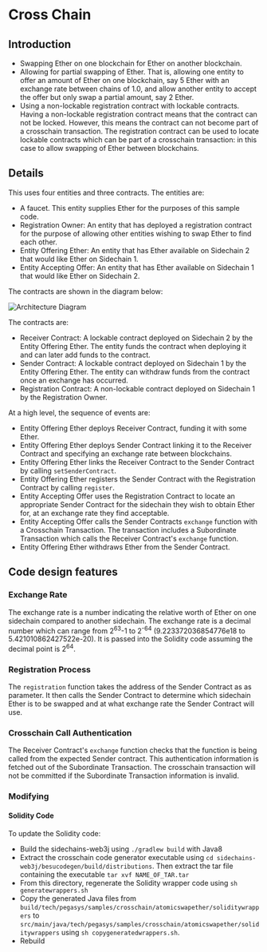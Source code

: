 # Cross Chain 

## Introduction


- Swapping Ether on one blockchain for Ether on another blockchain.
- Allowing for partial swapping of Ether. That is, allowing one entity to offer an
  amount of Ether on one blockchain, say 5 Ether with an exchange rate between chains of
  1.0, and allow another entity to accept the offer but only swap a partial amount,
  say 2 Ether.
- Using a non-lockable registration contract with lockable contracts. Having a non-lockable
  registration contract means that the contract can not be locked. However, this means the
  contract can not become part of a crosschain transaction. The registration contract can
  be used to locate lockable contracts which can be part of a crosschain transaction: in
  this case to allow swapping of Ether between blockchains.

## Details

This uses four entities and three contracts. The entities are:

- A faucet. This entity supplies Ether for the purposes of this sample code.
- Registration Owner: An entity that has deployed a registration contract for the purpose
  of allowing other entities wishing to swap Ether to find each other.
- Entity Offering Ether: An entity that has Ether available on Sidechain 2 that
  would like Ether on Sidechain 1.
- Entity Accepting Offer: An entity that has Ether available on Sidechain 1 that
  would like Ether on Sidechain 2.

The contracts are shown in the diagram below:

![Architecture Diagram](architecture.png)

The contracts are:

- Receiver Contract: A lockable contract deployed on Sidechain 2 by the Entity Offering Ether.
  The entity funds the contract when deploying it and can later add funds to the contract.
- Sender Contract: A lockable contract deployed on Sidechain 1 by the Entity Offering Ether.
  The entity can withdraw funds from the contract once an exchange has occurred.
- Registration Contract: A non-lockable contract deployed on Sidechain 1 by the Registration Owner.

At a high level, the sequence of events are:

- Entity Offering Ether deploys Receiver Contract, funding it with some Ether.
- Entity Offering Ether deploys Sender Contract linking it to the Receiver Contract and specifying an
  exchange rate between blockchains.
- Entity Offering Ether links the Receiver Contract to the Sender Contract by calling `setSenderContract`.
- Entity Offering Ether registers the Sender Contract with the Registration Contract by calling `register`.
- Entity Accepting Offer uses the Registration Contract to locate an appropriate Sender
  Contract for the sidechain they wish to obtain Ether for, at an exchange rate they find acceptable.
- Entity Accepting Offer calls the Sender Contracts `exchange` function with a Crosschain Transaction.
  The transaction includes a Subordinate Transaction which calls the Receiver Contract's `exchange`
  function.
- Entity Offering Ether withdraws Ether from the Sender Contract.

## Code design features

### Exchange Rate

The exchange rate is a number indicating the relative worth of Ether on one sidechain compared
to another sidechain. The exchange rate is a decimal number which can range from 2<sup>63</sup>-1 to 2<sup>-64</sup>
(9.223372036854776e18 to 5.421010862427522e-20). It is passed into the Solidity code assuming
the decimal point is 2<sup>64</sup>.

### Registration Process

The `registration` function takes the address of the Sender Contract as as parameter. It
then calls the Sender Contract to determine which sidechain Ether is to be swapped and at
what exchange rate the Sender Contract will use.

### Crosschain Call Authentication

The Receiver Contract's `exchange` function checks that the function is being called from
the expected Sender contract. This authentication information is fetched out of the Subordinate
Transaction. The crosschain transaction will not be committed if the Subordinate Transaction
information is invalid.

### Modifying

#### Solidity Code

To update the Solidity code:

- Build the sidechains-web3j using `./gradlew build` with Java8
- Extract the crosschain code generator executable using `cd sidechains-web3j/besucodegen/build/distributions`.
  Then extract the tar file containing the executable `tar xvf NAME_OF_TAR.tar`
- From this directory, regenerate the Solidity wrapper code using `sh generatewrappers.sh`
- Copy the generated Java files from `build/tech/pegasys/samples/crosschain/atomicswapether/soliditywrappers`
  to `src/main/java/tech/pegasys/samples/crosschain/atomicswapether/soliditywrappers` using
  `sh copygeneratedwrappers.sh`.
- Rebuild
